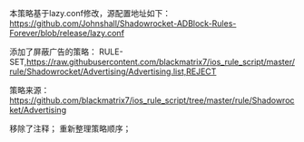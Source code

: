 本策略基于lazy.conf修改，源配置地址如下：
https://github.com/Johnshall/Shadowrocket-ADBlock-Rules-Forever/blob/release/lazy.conf

添加了屏蔽广告的策略：
RULE-SET,https://raw.githubusercontent.com/blackmatrix7/ios_rule_script/master/rule/Shadowrocket/Advertising/Advertising.list,REJECT

策略来源：
https://github.com/blackmatrix7/ios_rule_script/tree/master/rule/Shadowrocket/Advertising

移除了注释；
重新整理策略顺序；
